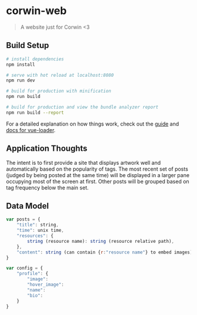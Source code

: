 # corwin-web

> A website just for Corwin <3

## Build Setup

``` bash
# install dependencies
npm install

# serve with hot reload at localhost:8080
npm run dev

# build for production with minification
npm run build

# build for production and view the bundle analyzer report
npm run build --report
```

For a detailed explanation on how things work, check out the [guide](http://vuejs-templates.github.io/webpack/) and [docs for vue-loader](http://vuejs.github.io/vue-loader).

## Application Thoughts

The intent is to first provide a site that displays artwork well and automatically based on the popularity of tags. The most recent set of posts (judged by being posted at the same time) will be displayed in a larger pane occupying most of the screen at first. Other posts will be grouped based on tag frequency below the main set.

## Data Model
```javascript
var posts = {
    "title": string,
    "time": unix time,
    "resources": {
        string (resource name): string (resource relative path),
    },
    "content": string (can contain {r:"resource name"} to embed images),
}

var config = {
    "profile": {
        "image":
        "hover_image":
        "name":
        "bio":
    }
}
```